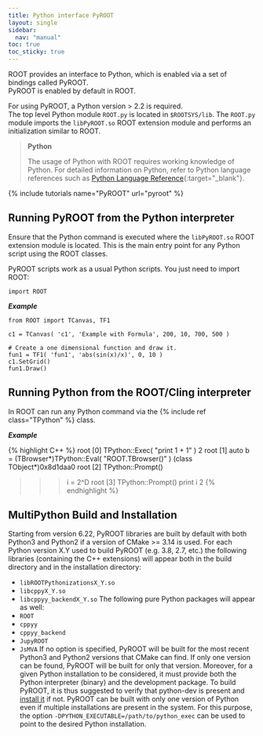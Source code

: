 ```yaml
---
title: Python interface PyROOT
layout: single
sidebar:
  nav: "manual"
toc: true
toc_sticky: true
---
```


ROOT provides an interface to Python, which is enabled via a set of bindings called PyROOT.<br>
PyROOT is enabled by default in ROOT.

For using PyROOT, a Python version > 2.2 is required.<br>
The top level Python module `ROOT.py` is located in `$ROOTSYS/lib`. The `ROOT.py` module imports the `libPyROOT.so` ROOT extension module and performs an initialization similar to ROOT.

> **Python**
>
> The usage of Python with ROOT requires working knowledge of Python. For detailed information on Python, refer to Python language references such as [Python Language Reference](https://docs.python.org/3/reference/){:target="_blank"}.

{% include tutorials name="PyROOT" url="pyroot" %}

## Running PyROOT from the Python interpreter

Ensure that the Python command is executed where the `libPyROOT.so` ROOT extension module is located. This is the main entry point for any Python script using the ROOT classes.

PyROOT scripts work as a usual Python scripts. You just need to import ROOT:

```
import ROOT
```

_**Example**_

```
from ROOT import TCanvas, TF1

c1 = TCanvas( 'c1', 'Example with Formula', 200, 10, 700, 500 )

# Create a one dimensional function and draw it.
fun1 = TF1( 'fun1', 'abs(sin(x)/x)', 0, 10 )
c1.SetGrid()
fun1.Draw()
```


## Running Python from the ROOT/Cling interpreter

In ROOT can run any Python command via the {% include ref class="TPython" %} class.

 _**Example**_

{% highlight C++ %}
root [0] TPython::Exec( "print 1 + 1" )
2
root [1] auto b = (TBrowser*)TPython::Eval( "ROOT.TBrowser()" )
(class TObject*)0x8d1daa0
root [2] TPython::Prompt()
>>> i = 2^D
root [3] TPython::Prompt()
>>> print i
2
{% endhighlight %}


## MultiPython Build and Installation

Starting from version 6.22, PyROOT libraries are built by default with both Python3 and Python2 if a version of CMake >= 3.14 is used. For each Python version X.Y used to build PyROOT (e.g. 3.8, 2.7, etc.) the following libraries (containing the C++ extensions) will appear both in the build directory and in the installation directory:
- `libROOTPythonizationsX_Y.so`
- `libcppyX_Y.so`
- `libcppyy_backendX_Y.so`
The following pure Python packages will appear as well:
- `ROOT`
- `cppyy`
- `cppyy_backend`
- `JupyROOT`
- `JsMVA`
If no option is specified, PyROOT will be built for the most recent Python3 and Python2 versions that CMake can find. If only one version can be found, PyROOT will be built for only that version. Moreover, for a given Python installation to be considered, it must provide both the Python interpreter (binary) and the development package. To build PyROOT, it is thus suggested to verify that python-dev is present and [install it](https://pypi.org/project/python-dev-tools/) if not.
PyROOT can be built with only one version of Python even if multiple installations are present in the system. For this purpose, the option `-DPYTHON_EXECUTABLE=/path/to/python_exec` can be used to point to the desired Python installation.
